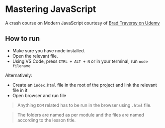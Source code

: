 # Mastering JavaScript

A crash course on Modern JavaScript courtesy of [Brad Traversy on Udemy](https://www.udemy.com/share/101WqkCUcZdF5XRnw=/)

## How to run

- Make sure you have node installed.
- Open the relevant file.
- Using VS Code, press `CTRL + ALT + N` or in your terminal, run `node filename`

Alternatively:

- Create an `index.html` file in the root of the project and link the relevant file in it
- Open browser and run file

> Anything `DOM` related has to be run in the browser using `.html` file.

> The folders are named as per module and the files are named according to the lesson title.
